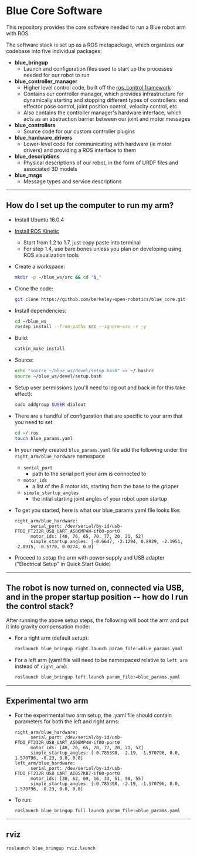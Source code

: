 # Blue Core Software
This repository provides the core software needed to run a Blue robot arm with ROS.

The software stack is set up as a ROS metapackage, which organizes our codebase into five individual packages:
- **blue_bringup**
  - Launch and configuration files used to start up the processes needed for our robot to run
- **blue_controller_manager**
  - Higher level control code, built off the [ros_control framework](http://wiki.ros.org/ros_control)
  - Contains our controller manager, which provides infrastructure for dynamically starting and stopping different types of controllers: end effector pose control, joint position control, velocity control, etc.
  - Also contains the controller manager's hardware interface, which acts as an abstraction barrier between our joint and motor messages
- **blue_controllers**
  - Source code for our custom controller plugins
- **blue_hardware_drivers**
  - Lower-level code for communicating with hardware (ie motor drivers) and providing a ROS interface to them
- **blue_descriptions**
  - Physical descriptions of our robot, in the form of URDF files and associated 3D models
- **blue_msgs**
  - Message types and service descriptions

-----

## How do I set up the computer to run my arm?

- Install Ubuntu 16.0.4
- [Install ROS Kinetic](http://wiki.ros.org/kinetic/Installation/Ubuntu)
  - Start from 1.2 to 1.7, just copy paste into terminal 
  - For step 1.4, use bare bones unless you plan on developing using ROS visualization tools
- Create a workspace:
  ```bash
  mkdir -p ~/blue_ws/src && cd "$_"
  ```
- Clone the code:
  ```bash
  git clone https://github.com/berkeley-open-robotics/blue_core.git
  ```
- Install dependencies:
  ```bash
  cd ~/blue_ws
  rosdep install --from-paths src --ignore-src -r -y
  ```
- Build:
  ```bash
  catkin_make install
  ```
- Source:
  ```bash
  echo "source ~/blue_ws/devel/setup.bash" >> ~/.bashrc
  source ~/blue_ws/devel/setup.bash
  ```
- Setup user permissions (you'll need to log out and back in for this take effect):
  ```bash
  sudo addgroup $USER dialout
  ```
- There are a handful of configuration that are specific to your arm that you need to set
  ```bash
  cd ~/.ros
  touch blue_params.yaml
  ```
- In your newly created ```blue_params.yaml``` file add the following under the `right_arm/blue_hardware` namespace
  - `serial_port`
    - path to the serial port your arm is connected to
  - `motor_ids`
    - a list of the 8 motor ids, starting from the base to the gripper
  - `simple_startup_angles`
    - the intial starting joint angles of your robot upon startup
- To get you started, here is what our blue_params.yaml file looks like:
  ```
  right_arm/blue_hardware:
        serial_port: /dev/serial/by-id/usb-FTDI_FT232R_USB_UART_A506MP4W-if00-port0
        motor_ids: [40, 76, 65, 70, 77, 20, 21, 52]
        simple_startup_angles: [-0.6647, -2.1294, 0.8929, -2.1951, -2.0915, -0.5770, 0.0274, 0.0]
  ```

- Proceed to setup the arm with power supply and USB adapter ("Electrical Setup" in Quick Start Guide)

-----

## The robot is now turned on, connected via USB, and in the proper startup position -- how do I run the control stack?

After running the above setup steps, the following will boot the arm and put it into gravity compensation mode:

- For a right arm (default setup):
  ```bash
  roslaunch blue_bringup right.launch param_file:=blue_params.yaml
  ```
- For a left arm (yaml file will need to be namespaced relative to `left_arm` instead of `right_arm`):
  ```bash
  roslaunch blue_bringup left.launch param_file:=blue_params.yaml
  ```

-----
## Experimental two arm

- For the experimental two arm setup, the .yaml file should contain parameters for both the left and right arms:
  ```
  right_arm/blue_hardware:
        serial_port: /dev/serial/by-id/usb-FTDI_FT232R_USB_UART_A506MP4W-if00-port0
        motor_ids: [40, 76, 65, 70, 77, 20, 21, 52]
        simple_startup_angles: [-0.785398, -2.19, -1.570796, 0.0, 1.570796, -0.23, 0.0, 0.0]
  left_arm/blue_hardware:
        serial_port: /dev/serial/by-id/usb-FTDI_FT232R_USB_UART_AI057K87-if00-port0
        motor_ids: [30, 62, 69, 16, 33, 51, 50, 55]
        simple_startup_angles: [-0.785398, -2.19, -1.570796, 0.0, 1.570796, -0.23, 0.0, 0.0]
  ```
- To run:
  ```bash
  roslaunch blue_bringup full.launch param_file:=blue_params.yaml
  ```

-----
## rviz

```bash
roslaunch blue_bringup rviz.launch
```
